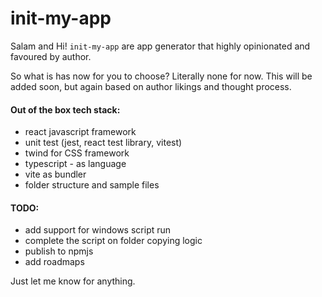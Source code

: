 # init-my-app

Salam and Hi! `init-my-app` are app generator that highly opinionated and favoured by author.

So what is has now for you to choose? Literally none for now. This will be added soon, but again based on author likings and thought process.

#### Out of the box tech stack:
 - react javascript framework
 - unit test (jest, react test library, vitest)
 - twind for CSS framework
 - typescript - as language
 - vite as bundler
 - folder structure and sample files

 #### TODO:
 - add support for windows script run
 - complete the script on folder copying logic
 - publish to npmjs
 - add roadmaps

Just let me know for anything.
